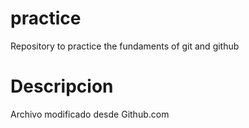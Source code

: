 # practice
Repository to practice the fundaments of git and github
# Descripcion
Archivo modificado desde Github.com
